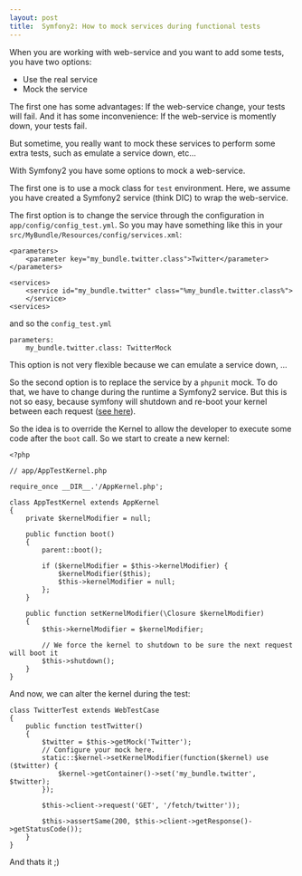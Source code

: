 ```yaml
---
layout: post
title:  Symfony2: How to mock services during functional tests
---
```


When you are working with web-service and you want to add some tests, you have
two options:

* Use the real service
* Mock the service

The first one has some advantages: If the web-service change, your tests will
fail. And it has some inconvenience: If the web-service is momently down, your
tests fail.

But sometime, you really want to mock these services to perform some extra
tests, such as emulate a service down, etc...

With Symfony2 you have some options to mock a web-service.

The first one is to use a mock class for `test` environment. Here, we assume you
have created a Symfony2 service (think DIC) to wrap the web-service.

The first
option is to change the service through the configuration in
`app/config/config_test.yml`. So you may have something like this in your
`src/MyBundle/Resources/config/services.xml`:

    <parameters>
        <parameter key="my_bundle.twitter.class">Twitter</parameter>
    </parameters>

    <services>
        <service id="my_bundle.twitter" class="%my_bundle.twitter.class%">
        </service>
    <services>

and so the `config_test.yml`

    parameters:
        my_bundle.twitter.class: TwitterMock

This option is not very flexible because we can emulate a service down, ...

So the second option is to replace the service by a `phpunit` mock. To do that,
we have to change during the runtime a Symfony2 service. But this is not so
easy, because symfony will shutdown and re-boot your kernel between each
request ([see here](https://github.com/symfony/symfony/blob/3196dbdf528ab62c304b72b3208f8d03f7247203/src/Symfony/Bundle/FrameworkBundle/Client.php#L94-L102)).

So the idea is to override the Kernel to allow the developer to execute some
code after the `boot` call. So we start to create a new kernel:

    <?php

    // app/AppTestKernel.php

    require_once __DIR__.'/AppKernel.php';

    class AppTestKernel extends AppKernel
    {
        private $kernelModifier = null;

        public function boot()
        {
            parent::boot();

            if ($kernelModifier = $this->kernelModifier) {
                $kernelModifier($this);
                $this->kernelModifier = null;
            };
        }

        public function setKernelModifier(\Closure $kernelModifier)
        {
            $this->kernelModifier = $kernelModifier;

            // We force the kernel to shutdown to be sure the next request will boot it
            $this->shutdown();
        }
    }

And now, we can alter the kernel during the test:

    class TwitterTest extends WebTestCase
    {
        public function testTwitter()
        {
            $twitter = $this->getMock('Twitter');
            // Configure your mock here.
            static::$kernel->setKernelModifier(function($kernel) use ($twitter) {
                $kernel->getContainer()->set('my_bundle.twitter', $twitter);
            });

            $this->client->request('GET', '/fetch/twitter'));

            $this->assertSame(200, $this->client->getResponse()->getStatusCode());
        }
    }

And thats it ;)
